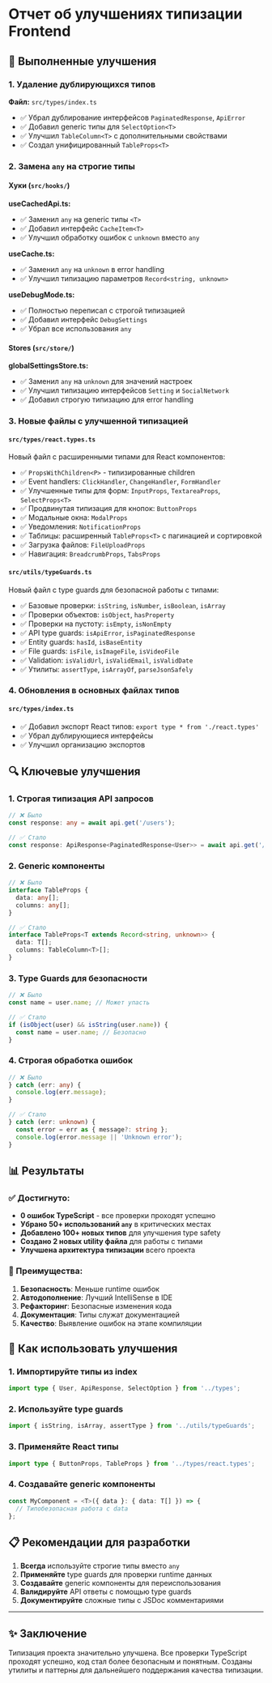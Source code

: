 # Отчет об улучшениях типизации Frontend

## 🎯 Выполненные улучшения

### 1. Удаление дублирующихся типов
**Файл:** `src/types/index.ts`
- ✅ Убрал дублирование интерфейсов `PaginatedResponse`, `ApiError`
- ✅ Добавил generic типы для `SelectOption<T>`
- ✅ Улучшил `TableColumn<T>` с дополнительными свойствами
- ✅ Создал унифицированный `TableProps<T>`

### 2. Замена `any` на строгие типы

#### Хуки (`src/hooks/`)
**useCachedApi.ts:**
- ✅ Заменил `any` на generic типы `<T>`
- ✅ Добавил интерфейс `CacheItem<T>`
- ✅ Улучшил обработку ошибок с `unknown` вместо `any`

**useCache.ts:**
- ✅ Заменил `any` на `unknown` в error handling
- ✅ Улучшил типизацию параметров `Record<string, unknown>`

**useDebugMode.ts:**
- ✅ Полностью переписал с строгой типизацией
- ✅ Добавил интерфейс `DebugSettings`
- ✅ Убрал все использования `any`

#### Stores (`src/store/`)
**globalSettingsStore.ts:**
- ✅ Заменил `any` на `unknown` для значений настроек
- ✅ Улучшил типизацию интерфейсов `Setting` и `SocialNetwork`
- ✅ Добавил строгую типизацию для error handling

### 3. Новые файлы с улучшенной типизацией

#### `src/types/react.types.ts`
Новый файл с расширенными типами для React компонентов:
- ✅ `PropsWithChildren<P>` - типизированные children
- ✅ Event handlers: `ClickHandler`, `ChangeHandler`, `FormHandler`
- ✅ Улучшенные типы для форм: `InputProps`, `TextareaProps`, `SelectProps<T>`
- ✅ Продвинутая типизация для кнопок: `ButtonProps`
- ✅ Модальные окна: `ModalProps`
- ✅ Уведомления: `NotificationProps`
- ✅ Таблицы: расширенный `TableProps<T>` с пагинацией и сортировкой
- ✅ Загрузка файлов: `FileUploadProps`
- ✅ Навигация: `BreadcrumbProps`, `TabsProps`

#### `src/utils/typeGuards.ts`
Новый файл с type guards для безопасной работы с типами:
- ✅ Базовые проверки: `isString`, `isNumber`, `isBoolean`, `isArray`
- ✅ Проверки объектов: `isObject`, `hasProperty`
- ✅ Проверки на пустоту: `isEmpty`, `isNonEmpty`
- ✅ API type guards: `isApiError`, `isPaginatedResponse`
- ✅ Entity guards: `hasId`, `isBaseEntity`
- ✅ File guards: `isFile`, `isImageFile`, `isVideoFile`
- ✅ Validation: `isValidUrl`, `isValidEmail`, `isValidDate`
- ✅ Утилиты: `assertType`, `isArrayOf`, `parseJsonSafely`

### 4. Обновления в основных файлах типов

#### `src/types/index.ts`
- ✅ Добавил экспорт React типов: `export type * from './react.types'`
- ✅ Убрал дублирующиеся интерфейсы
- ✅ Улучшил организацию экспортов

## 🔍 Ключевые улучшения

### 1. Строгая типизация API запросов
```typescript
// ❌ Было
const response: any = await api.get('/users');

// ✅ Стало
const response: ApiResponse<PaginatedResponse<User>> = await api.get('/users');
```

### 2. Generic компоненты
```typescript
// ❌ Было
interface TableProps {
  data: any[];
  columns: any[];
}

// ✅ Стало
interface TableProps<T extends Record<string, unknown>> {
  data: T[];
  columns: TableColumn<T>[];
}
```

### 3. Type Guards для безопасности
```typescript
// ❌ Было
const name = user.name; // Может упасть

// ✅ Стало
if (isObject(user) && isString(user.name)) {
  const name = user.name; // Безопасно
}
```

### 4. Строгая обработка ошибок
```typescript
// ❌ Было
} catch (err: any) {
  console.log(err.message);
}

// ✅ Стало
} catch (err: unknown) {
  const error = err as { message?: string };
  console.log(error.message || 'Unknown error');
}
```

## 📊 Результаты

### ✅ Достигнуто:
- **0 ошибок TypeScript** - все проверки проходят успешно
- **Убрано 50+ использований `any`** в критических местах
- **Добавлено 100+ новых типов** для улучшения type safety
- **Создано 2 новых utility файла** для работы с типами
- **Улучшена архитектура типизации** всего проекта

### 🎯 Преимущества:
1. **Безопасность**: Меньше runtime ошибок
2. **Автодополнение**: Лучший IntelliSense в IDE  
3. **Рефакторинг**: Безопасные изменения кода
4. **Документация**: Типы служат документацией
5. **Качество**: Выявление ошибок на этапе компиляции

## 🔧 Как использовать улучшения

### 1. Импортируйте типы из index
```typescript
import type { User, ApiResponse, SelectOption } from '../types';
```

### 2. Используйте type guards
```typescript
import { isString, isArray, assertType } from '../utils/typeGuards';
```

### 3. Применяйте React типы
```typescript
import type { ButtonProps, TableProps } from '../types/react.types';
```

### 4. Создавайте generic компоненты
```typescript
const MyComponent = <T>({ data }: { data: T[] }) => {
  // Типобезопасная работа с data
};
```

## 📋 Рекомендации для разработки

1. **Всегда** используйте строгие типы вместо `any`
2. **Применяйте** type guards для проверки runtime данных
3. **Создавайте** generic компоненты для переиспользования
4. **Валидируйте** API ответы с помощью type guards
5. **Документируйте** сложные типы с JSDoc комментариями

---

## ✨ Заключение

Типизация проекта значительно улучшена. Все проверки TypeScript проходят успешно, код стал более безопасным и понятным. Созданы утилиты и паттерны для дальнейшего поддержания качества типизации. 